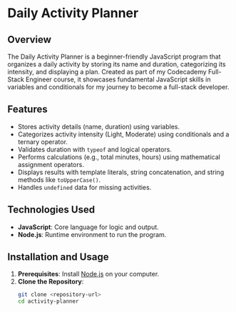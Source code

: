 # Daily Activity Planner

## Overview
The Daily Activity Planner is a beginner-friendly JavaScript program that organizes a daily activity by storing its name and duration, categorizing its intensity, and displaying a plan. Created as part of my Codecademy Full-Stack Engineer course, it showcases fundamental JavaScript skills in variables and conditionals for my journey to become a full-stack developer.

## Features
- Stores activity details (name, duration) using variables.
- Categorizes activity intensity (Light, Moderate) using conditionals and a ternary operator.
- Validates duration with `typeof` and logical operators.
- Performs calculations (e.g., total minutes, hours) using mathematical assignment operators.
- Displays results with template literals, string concatenation, and string methods like `toUpperCase()`.
- Handles `undefined` data for missing activities.

## Technologies Used
- **JavaScript**: Core language for logic and output.
- **Node.js**: Runtime environment to run the program.

## Installation and Usage
1. **Prerequisites**: Install [Node.js](https://nodejs.org/) on your computer.
2. **Clone the Repository**:
   ```bash
   git clone <repository-url>
   cd activity-planner
